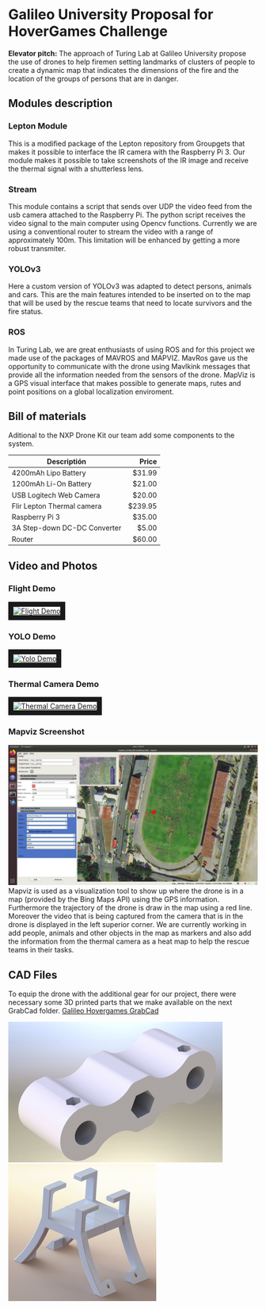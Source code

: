 # Galileo University Proposal for HoverGames Challenge 
**Elevator pitch:** The approach of Turing Lab at Galileo University propose the use of drones to help firemen setting landmarks of clusters of people to create a dynamic map that indicates the dimensions of the fire and the location of the groups of persons that are in danger.

## Modules description
### Lepton Module
This is a modified package of the Lepton repository from Groupgets that makes it possible to interface the IR camera with the Raspberry Pi 3. Our module makes it possible to take screenshots of the IR image and receive the thermal signal with a shutterless lens.

### Stream 
This module contains a script that sends over UDP the video feed from the usb camera attached to the Raspberry Pi. The python script receives the video signal to the main computer using Opencv functions. Currently we are using a conventional router to stream the video with a range of approximately 100m. This limitation will be enhanced by getting a more robust transmiter. 

### YOLOv3
Here a custom version of YOLOv3 was adapted to detect persons, animals and cars. This are the main features intended to be inserted on to the map that will be used by the rescue teams that need to locate survivors and the fire status.

### ROS
In Turing Lab, we are great enthusiasts of using ROS and for this project we made use of the packages of MAVROS and MAPVIZ. MavRos gave us the opportunity to communicate with the drone using Mavlkink messages that provide all the information needed from the sensors of the drone. 
MapViz is a GPS visual interface that makes possible to generate maps, rutes and point positions on a global localization enviroment. 

## Bill of materials
Aditional to the NXP Drone Kit our team add some components to the system.

| Descriptión                   | Price   |
|-------------------------------|--------:|
| 4200mAh Lipo Battery          | $31.99  |
| 1200mAh Li-On Battery         | $21.00  |
| USB Logitech Web Camera       | $20.00  |
| Flir Lepton Thermal camera    | $239.95 |
| Raspberry Pi 3                | $35.00  |
| 3A Step-down DC-DC Converter  | $5.00   |
| Router                        | $60.00  |

## Video and Photos
### Flight Demo
<a href="http://www.youtube.com/watch?feature=player_embedded&v=teqXtwTc360" target="_blank">
  <img src="http://img.youtube.com/vi/teqXtwTc360/0.jpg" 
    alt="Flight Demo" width="240" height="180" border="10" />
</a>

### YOLO Demo
<a href="http://www.youtube.com/watch?feature=player_embedded&v=-Jbw3nPCIjI" target="_blank">
  <img src="http://img.youtube.com/vi/-Jbw3nPCIjI/0.jpg" 
    alt=" Yolo Demo" width="240" height="180" border="10" />
</a>

### Thermal Camera Demo
<a href="http://www.youtube.com/watch?feature=player_embedded&v=BC_lhx5vdAs" target="_blank">
  <img src="http://img.youtube.com/vi/BC_lhx5vdAs/0.jpg" 
    alt="Thermal Camera Demo" width="240" height="180" border="10" />
</a>

### Mapviz Screenshot
![mapviz-screenshot](assets/mapviz-screenshot.jpg?raw=true)
Mapviz is used as a visualization tool to show up where the drone is in a map (provided by the Bing Maps API) using the GPS information. Furthermore the trajectory of the drone is draw in the map using a red line. Moreover the video that is being captured from the camera that is in the drone is displayed in the left superior corner.
We are currently working in add people, animals and other objects in the map as markers and also add the information from the thermal camera as a heat map to help the rescue teams in their tasks.

## CAD Files
To equip the drone with the additional gear for our project, there were necessary some 3D printed parts that we make available on the next GrabCad folder.
[Galileo Hovergames GrabCad](https://grabcad.com/library/hovergames-galileo-1)


![cameraholder](https://github.com/turing-lab/HoverGames/blob/master/assets/cameraholder.JPG)
![raspyholder](https://github.com/turing-lab/HoverGames/blob/master/assets/raspyholder.JPG)
